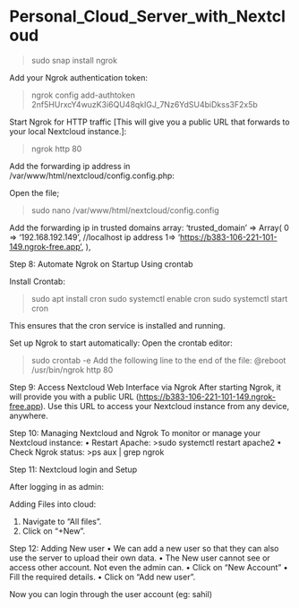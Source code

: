 # Personal_Cloud_Server_with_Nextcloud

>sudo snap install ngrok

Add your Ngrok authentication token:
>ngrok config add-authtoken 2nf5HUrxcY4wuzK3i6QU48qkIGJ_7Nz6YdSU4biDkss3F2x5b
 
Start Ngrok for HTTP traffic [This will give you a public URL that forwards to your local Nextcloud instance.]:
>ngrok http 80

Add the forwarding ip address in /var/www/html/nextcloud/config.config.php:

Open the file;
>sudo nano /var/www/html/nextcloud/config.config

Add the forwarding ip in trusted domains array:
‘trusted_domain’ =>
Array(
	0 => ‘192.168.192.149’, //localhost ip address
	1=> ‘https://b383-106-221-101-149.ngrok-free.app’,
),
 
Step 8: Automate Ngrok on Startup Using crontab

Install Crontab:
>sudo apt install cron
>sudo systemctl enable cron
>sudo systemctl start cron

This ensures that the cron service is installed and running.

Set up Ngrok to start automatically:
Open the crontab editor:
> sudo crontab -e
Add the following line to the end of the file:
	@reboot /usr/bin/ngrok http 80
 
Step 9: Access Nextcloud Web Interface via Ngrok
After starting Ngrok, it will provide you with a public URL (https://b383-106-221-101-149.ngrok-free.app). Use this URL to access your Nextcloud instance from any device, anywhere.

Step 10: Managing Nextcloud and Ngrok
To monitor or manage your Nextcloud instance:
•	Restart Apache: >sudo systemctl restart apache2
•	Check Ngrok status: >ps aux | grep ngrok
 
Step 11: Nextcloud login and Setup

After logging in as admin:
 
Adding Files into cloud:
1.	Navigate to “All files”.
2.	Click on “+New”.

Step 12: Adding New user 
•	We can add a new user so that they can also use the server to upload their own data. 
•	The New user cannot see or access other account. Not even the admin can.
•	Click on “New Account”
•	Fill the required details.
•	Click on “Add new user”. 

Now you can login through the user account (eg: sahil)



